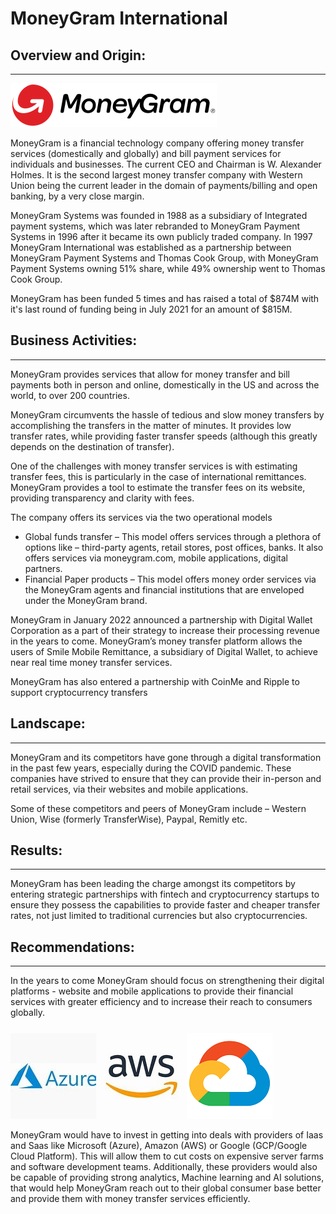 # MoneyGram International

## Overview and Origin:
---

![moneygram_logo](Images/MoneyGram_Logo.png)

MoneyGram is a financial technology company offering money transfer services (domestically and globally) and bill payment services for individuals and businesses. The current CEO and Chairman is W. Alexander Holmes. It is the second largest money transfer company with Western Union being the current leader in the domain of payments/billing and open banking, by a very close margin.

MoneyGram Systems was founded in 1988 as a subsidiary of Integrated payment systems, which was later rebranded to MoneyGram Payment Systems in 1996 after it became its own publicly traded company. In 1997 MoneyGram International was established as a partnership between MoneyGram Payment Systems and Thomas Cook Group, with MoneyGram Payment Systems owning 51% share, while 49% ownership went to Thomas Cook Group.

MoneyGram has been funded 5 times and has raised a total of $874M with it's last round of funding being in July 2021 for an amount of $815M.


## Business Activities:
---

MoneyGram provides services that allow for money transfer and bill payments both in person and online, domestically in the US and across the world, to over 200 countries.

MoneyGram circumvents the hassle of tedious and slow money transfers by accomplishing the transfers in the matter of minutes. It provides low transfer rates, while providing faster transfer speeds (although this greatly depends on the destination of transfer).

One of the challenges with money transfer services is with estimating transfer fees, this is particularly in the case of international remittances. MoneyGram provides a tool to estimate the transfer fees on its website, providing transparency and clarity with fees.

The company offers its services via the two operational models 

- Global funds transfer – This model offers services through a plethora of options like – third-party agents, retail stores, post offices, banks. It also offers services via moneygram.com, mobile applications, digital partners.
- Financial Paper products – This model offers money order services via the MoneyGram agents and financial institutions that are enveloped under the MoneyGram brand.


MoneyGram in January 2022 announced a partnership with Digital Wallet Corporation as a part of their strategy to increase their processing revenue in the years to come. MoneyGram’s money transfer platform allows the users of Smile Mobile Remittance, a subsidiary of Digital Wallet, to achieve near real time money transfer services.

MoneyGram has also entered a partnership with CoinMe and Ripple to support cryptocurrency transfers


## Landscape:
---

MoneyGram and its competitors have gone through a digital transformation in the past few years, especially during the COVID pandemic. These companies have strived to ensure that they can provide their in-person and retail services, via their websites and mobile applications. 

Some of these competitors and peers of MoneyGram include – Western Union, Wise (formerly TransferWise), Paypal, Remitly etc. 

## Results:
---

MoneyGram has been leading the charge amongst its competitors by entering strategic partnerships with fintech and cryptocurrency startups to ensure they possess the capabilities to provide faster and cheaper transfer rates, not just limited to traditional currencies but also cryptocurrencies.


## Recommendations:
---
In the years to come MoneyGram should focus on strengthening their digital platforms - website and mobile applications to provide their financial services with greater efficiency and to increase their reach to consumers globally.
    




![azure_logo](Images/Azure.png)    ![aws_logo](Images/AWS.png)      ![GCP_logo](Images/GCP.png)    

    
MoneyGram would have to invest in getting into deals with providers of Iaas and Saas like Microsoft (Azure), Amazon (AWS) or Google (GCP/Google Cloud Platform). This will allow them to cut costs on expensive server farms and software development teams. Additionally, these providers would also be capable of providing strong analytics, Machine learning and AI solutions, that would help MoneyGram reach out to their global consumer base better and provide them with money transfer services efficiently.

